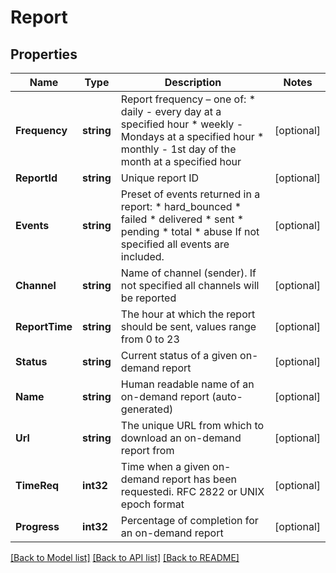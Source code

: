 # Report

## Properties

Name | Type | Description | Notes
------------ | ------------- | ------------- | -------------
**Frequency** | **string** | Report frequency – one of:   * daily - every day at a specified hour   * weekly - Mondays at a specified hour   * monthly - 1st day of the month at a specified hour  | [optional] 
**ReportId** | **string** | Unique report ID | [optional] 
**Events** | **string** | Preset of events returned in a report:    * hard_bounced   * failed   * delivered   * sent   * pending   * total   * abuse If not specified all events are included.  | [optional] 
**Channel** | **string** | Name of channel (sender). If not specified all channels will be reported | [optional] 
**ReportTime** | **string** | The hour at which the report should be sent, values range from 0 to 23 | [optional] 
**Status** | **string** | Current status of a given on-demand report | [optional] 
**Name** | **string** | Human readable name of an on-demand report (auto-generated) | [optional] 
**Url** | **string** | The unique URL from which to download an on-demand report from | [optional] 
**TimeReq** | **int32** | Time when a given on-demand report has been requestedi. RFC 2822 or UNIX epoch format | [optional] 
**Progress** | **int32** | Percentage of completion for an on-demand report | [optional] 

[[Back to Model list]](../README.md#documentation-for-models) [[Back to API list]](../README.md#documentation-for-api-endpoints) [[Back to README]](../README.md)


